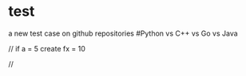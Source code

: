 # test

a new test case on github repositories
#Python vs C++ vs Go vs Java

//
if a = 5
  create fx = 10
  
//


